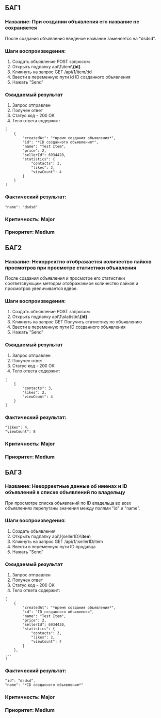 ## БАГ1
### Название: При создании объявления его название не сохраняется
После создания объявления введеное название заменяется на "dsdsd".
### Шаги воспроизведения:
1. Создать объявление POST запросом
2. Открыть подпапку api\1\item\\**{id}**
3. Кликнуть на запрос GET /api/1/item/:id
4. Ввести в переменную пути id ID созданного объявления
5. Нажать "Send"
### Ожидаемый результат
1. Запрос отправлен
2. Получен ответ
3. Статус код - 200 OK
4. Тело ответа содержит:
```
[
    {
        "createdAt": "*время создания объявления*",
        "id": "*ID созданного объявления*",
        "name": "Test Item",
        "price": 2,
        "sellerId": 6934420,
        "statistics": {
            "contacts": 3,
            "likes": 2,
            "viewCount": 4
        }
    }
]
```
### Фактический результат:
```
"name": "dsdsd"
```
### Критичность: Major
### Приоритет: Medium

## БАГ2
### Название: Некорректно отображается количество лайков просмотров при просмотре статистики объявления 
После создания объявления и просмотре его статистики соответсвующим методом отображаемое количество лайков и просмотров увеличивается вдвое.
### Шаги воспроизведения:
1. Создать объявление POST запросом
2. Открыть подпапку api\1\statistic\\**{id}**
3. Кликнуть на запрос GET Получить статистику по объявлению
4. Ввести в переменную пути ID созданного объявления
5. Нажать "Send"
### Ожидаемый результат
1. Запрос отправлен
2. Получен ответ
3. Статус код - 200 OK
4. Тело ответа содержит:
```
[
    {
        "contacts": 3,
        "likes": 2,
        "viewCount": 4
    }
]
```
### Фактический результат:
```
"likes": 4,
"viewCount": 8
```
### Критичность: Major
### Приоритет: Medium

## БАГ3
### Название: Некорректные данные об именах и ID объявлений в списке объявлений по владельцу
При просмотре списка объявлений по ID владельца во всех объявлениях перепутаны значения между полями "id" и "name".
### Шаги воспроизведения:
1. Создать объявления
2. Открыть подпапку api\1\{sellerID}\\**item**
3. Кликнуть на запрос GET /api/1/:sellerID/item
4. Ввести в переменную пути ID продавца
5. Нажать "Send"
### Ожидаемый результат
1. Запрос отправлен
2. Получен ответ
3. Статус код - 200 OK
4. Тело ответа содержит:
```
[
    {
        "createdAt": "*время создания объявления*",
        "id": "ID созданного объявления",
        "name": "Test Item",
        "price": 2,
        "sellerId": 6934420,
        "statistics": {
            "contacts": 3,
            "likes": 2,
            "viewCount": 4
        }
    },
...
]
```
### Фактический результат:
```
"id": "dsdsd",
"name": "*ID созданного объявления*"
```
### Критичность: Major
### Приоритет: Medium
